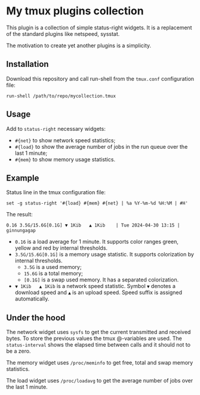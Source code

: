 # My tmux plugins collection

This plugin is a collection of simple status-right widgets.
It is a replacement of the standard plugins like netspeed, sysstat.

The motivation to create yet another plugins is a simplicity.

## Installation

Download this repository and call run-shell from the `tmux.conf` configuration file:
```
run-shell /path/to/repo/mycollection.tmux
```

## Usage

Add to `status-right` necessary widgets:

* `#{net}` to show network speed statistics;
* `#{load}` to show the average number of jobs in the run queue over the last 1 minute;
* `#{mem}` to show memory usage statistics.

## Example

Status line in the tmux configuration file:
```
set -g status-right '#{load} #{mem} #{net} | %a %Y-%m-%d %H:%M | #H'
```

The result:
```
0.16 3.5G/15.6G[0.1G] ▼ 1Kib   ▲ 1Kib    | Tue 2024-04-30 13:15 | ginnungagap
```
* `0.16` is a load average for 1 minute.
It supports color ranges green, yellow and red by internal thresholds.
* `3.5G/15.6G[0.1G]` is a memory usage statistic.
It supports colorization by internal thresholds.
    * `3.5G` is a used memory;
    * `15.6G` is a total memory;
    * `[0.1G]` is a swap used memory.
    It has a separated colorization.
* `▼ 1Kib   ▲ 1Kib` is a network speed statistic.
Symbol `▼` denotes a download speed and `▲` is an upload speed.
Speed suffix is assigned automatically.

## Under the hood

The network widget uses `sysfs` to get the current transmitted and received bytes.
To store the previous values the tmux @-variables are used.
The `status-interval` shows the elapsed time between calls and it should not to be a zero.

The memory widget uses `/proc/meminfo` to get free, total and swap memory statistics.

The load widget uses `/proc/loadavg` to get the average number of jobs over the last
1 minute.
